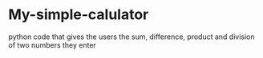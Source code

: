 # My-simple-calulator
python code that gives the users the sum, difference, product and division of two numbers they enter
